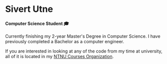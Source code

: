 # Sivert Utne
#### Computer Science Student 🎓 

Currently finishing my 2-year Master's Degree in Computer Science. I have previously completed a Bachelor as a computer engineer.

If you are interested in looking at any of the code from my time at university, all of it is located in my [NTNU Courses Organization](https://github.com/sutne-NTNU).

<!-- 
## More about me  👋🏻

[instagram]: https://instagram.com/sivertutne
[linkedin]: https://linkedin.com/in/sivert-utne

[<img align="left" title="LinkedIn" alt="SivertUtne | LinkedIn" width="50px" style="margin: 10px" src="https://i.pinimg.com/originals/30/c4/53/30c453b7f5fbdb09ea0cb42a5dc7a6e5.png"/>][linkedin]

[<img align="left" title="Instagram" alt="SivertUtne | Instagram" width="50px" style="margin: 10px" src="https://upload.wikimedia.org/wikipedia/commons/thumb/9/96/Instagram.svg/1200px-Instagram.svg.png"/>][instagram]  


</br>
</br>
</br>

<img src="https://spotify-readme-sivertutne.vercel.app/api/spotify" alt="Nothing currently playing"/>


<img align="left" alt="My Github Stats" src="https://github-readme-stats.vercel.app/api?username=sutne&show_icons=true&count_private=true&hide=contribs&theme=radical&include_all_commits=true&hide_border=true"/> 

<img align="left" alt="My Most Used Languages" src="https://github-readme-stats.vercel.app/api/top-langs/?username=sutne&layout=compact&theme=radical&hide_border=true&card_width=445"/>

</br>
</br>
</br>
</br>


## My Tools and Frameworks dump

> Classic Computer Science Student list of basically everything i have ever used or read about that tells you nothing about my skills in each of them, but it looks fancy.

<img align="left" title="React" alt="React" width="32px" style="margin: 5px" src="https://raw.githubusercontent.com/github/explore/80688e429a7d4ef2fca1e82350fe8e3517d3494d/topics/react/react.png" />
<img align="left" title="Node.js" alt="Node.js" width="32px" style="margin: 5px" src="https://raw.githubusercontent.com/github/explore/80688e429a7d4ef2fca1e82350fe8e3517d3494d/topics/nodejs/nodejs.png" />
<img align="left" title="MySQL" alt="MySQL" width="42px" style="margin-top: 7px" src="https://cdn.worldvectorlogo.com/logos/mysql.svg" />
<img align="left" title="HTML5" alt="HTML5" width="32px" style="margin: 5px" src="https://raw.githubusercontent.com/github/explore/80688e429a7d4ef2fca1e82350fe8e3517d3494d/topics/html/html.png" />
<img align="left" title="CSS3" alt="CSS3" width="32px" style="margin: 5px" src="https://raw.githubusercontent.com/github/explore/80688e429a7d4ef2fca1e82350fe8e3517d3494d/topics/css/css.png" />
<img align="left" title="Terminal" alt="Terminal" width="32px" style="margin: 5px" src="https://raw.githubusercontent.com/github/explore/80688e429a7d4ef2fca1e82350fe8e3517d3494d/topics/terminal/terminal.png" />
<img align="left" title="Git" alt="Git" width="32px" style="margin: 5px" src="https://upload.wikimedia.org/wikipedia/commons/thumb/3/3f/Git_icon.svg/1200px-Git_icon.svg.png" />
<img align="left" title="GitHub" alt="GitHub" width="32px" style="margin: 5px" src="https://raw.githubusercontent.com/github/explore/78df643247d429f6cc873026c0622819ad797942/topics/github/github.png" />
<img align="left" title="GitLab" alt="gitLab" width="32px" style="margin: 5px" src="https://upload.wikimedia.org/wikipedia/commons/thumb/1/18/GitLab_Logo.svg/1200px-GitLab_Logo.svg.png" />
<img align="MATLAB" title="MATLAB" alt="MATLAB" width="32px" style="margin: 5px" src="https://i.imgur.com/xohInMq.png" /> 
-->
